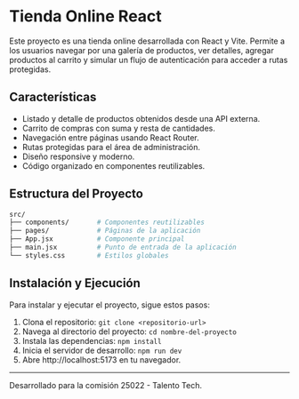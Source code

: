 # Tienda Online React

Este proyecto es una tienda online desarrollada con React y Vite. Permite a los usuarios navegar por una galería de productos, ver detalles, agregar productos al carrito y simular un flujo de autenticación para acceder a rutas protegidas.

## Características

- Listado y detalle de productos obtenidos desde una API externa.
- Carrito de compras con suma y resta de cantidades.
- Navegación entre páginas usando React Router.
- Rutas protegidas para el área de administración.
- Diseño responsive y moderno.
- Código organizado en componentes reutilizables.

## Estructura del Proyecto

```bash
src/
├── components/       # Componentes reutilizables
├── pages/            # Páginas de la aplicación
├── App.jsx           # Componente principal
├── main.jsx          # Punto de entrada de la aplicación
└── styles.css        # Estilos globales
```

## Instalación y Ejecución

Para instalar y ejecutar el proyecto, sigue estos pasos:

1. Clona el repositorio: `git clone <repositorio-url>`
2. Navega al directorio del proyecto: `cd nombre-del-proyecto`
3. Instala las dependencias: `npm install`
4. Inicia el servidor de desarrollo: `npm run dev`
5. Abre http://localhost:5173 en tu navegador.

---

Desarrollado para la comisión 25022 - Talento Tech.
